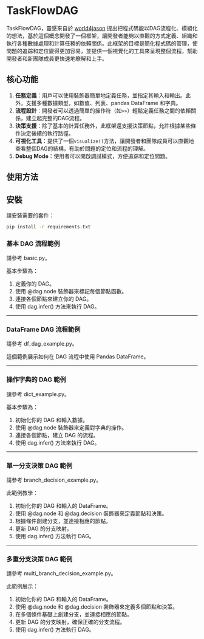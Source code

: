 # TaskFlowDAG
TaskFlowDAG，靈感來自於 [world4jason](https://github.com/world4jason) 提出把程式碼能以DAG流程化、模組化的想法，基於這個概念開發了一個框架，讓開發者能夠以直觀的方式定義、組織和執行各種數據處理和計算任務的依賴關係。此框架的目標是簡化程式碼的管理，使問題的追踪和定位變得更加容易，並提供一個視覺化的工具來呈現整個流程，幫助開發者和新團隊成員更快速地瞭解和上手。

## 核心功能

1. **任務定義**：用戶可以使用裝飾器簡單地定義任務，並指定其輸入和輸出。此外，支援多種數據類型，如數值、列表、pandas DataFrame 和字典。
2. **流程設計**：開發者可以透過簡單的操作符（如`>>`）輕鬆定義任務之間的依賴關係，建立起完整的DAG流程。
3. **決策支援**：除了基本的計算任務外，此框架還支援決策節點，允許根據某些條件決定後續的執行路徑。
4. **可視化工具**：提供了一個`visualize()`方法，讓開發者和團隊成員可以直觀地查看整個DAG的結構，有助於問題的定位和流程的理解。
5. **Debug Mode**：使用者可以開啟調試模式，方便追踪和定位問題。


## 使用方法

## 安裝

請安裝需要的套件：

```bash
pip install -r requirements.txt
```


### 基本 DAG 流程範例
請參考 basic.py。

基本步驟為：

1. 定義你的 DAG。
2. 使用 @dag.node 裝飾器來標記每個節點函數。
3. 連接各個節點來建立你的 DAG。
4. 使用 dag.infer() 方法來執行 DAG。

---
### DataFrame DAG 流程範例
請參考 df_dag_example.py。

這個範例展示如何在 DAG 流程中使用 Pandas DataFrame。

---
### 操作字典的 DAG 範例
請參考 dict_example.py。

基本步驟為：

1. 初始化你的 DAG 和輸入數據。
2. 使用 @dag.node 裝飾器來定義對字典的操作。
3. 連接各個節點，建立 DAG 的流程。
4. 使用 dag.infer() 方法來執行 DAG。

---
### 單一分支決策 DAG 範例
請參考 branch_decision_example.py。

此範例教學：

1. 初始化你的 DAG 和輸入的 DataFrame。
2. 使用 @dag.node 和 @dag.decision 裝飾器來定義節點和決策。
3. 根據條件創建分支，並連接相應的節點。
4. 更新 DAG 的分支映射。
5. 使用 dag.infer() 方法執行 DAG。

---
### 多重分支決策 DAG 範例
請參考 multi_branch_decision_example.py。

此範例展示：

1. 初始化你的 DAG 和輸入的 DataFrame。
2. 使用 @dag.node 和 @dag.decision 裝飾器來定義多個節點和決策。
3. 在多個條件基礎上創建分支，並連接相應的節點。
4. 更新 DAG 的分支映射，確保正確的分支流程。
5. 使用 dag.infer() 方法執行 DAG。
